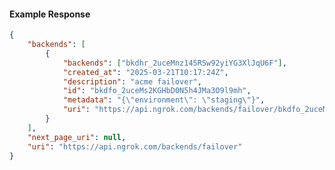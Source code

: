 <!-- Code generated for API Clients. DO NOT EDIT. -->

#### Example Response

```json
{
	"backends": [
		{
			"backends": ["bkdhr_2uceMnz145RSw92yiYG3XlJqU6F"],
			"created_at": "2025-03-21T10:17:24Z",
			"description": "acme failover",
			"id": "bkdfo_2uceMs2KGHbD0N5h4JMa3O9l9mh",
			"metadata": "{\"environment\": \"staging\"}",
			"uri": "https://api.ngrok.com/backends/failover/bkdfo_2uceMs2KGHbD0N5h4JMa3O9l9mh"
		}
	],
	"next_page_uri": null,
	"uri": "https://api.ngrok.com/backends/failover"
}
```
